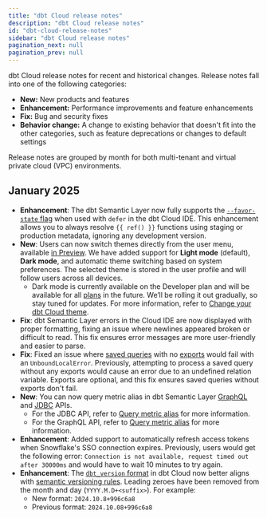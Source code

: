 ```yaml
---
title: "dbt Cloud release notes"
description: "dbt Cloud release notes"
id: "dbt-cloud-release-notes"
sidebar: "dbt Cloud release notes"
pagination_next: null
pagination_prev: null
---
```


dbt Cloud release notes for recent and historical changes. Release notes fall into one of the following categories:

- **New:** New products and features
- **Enhancement:** Performance improvements and feature enhancements
- **Fix:** Bug and security fixes
- **Behavior change:** A change to existing behavior that doesn't fit into the other categories, such as feature deprecations or changes to default settings

Release notes are grouped by month for both multi-tenant and virtual private cloud (VPC) environments.

## January 2025

- **Enhancement**: The dbt Semantic Layer now fully supports the [`--favor-state` flag](/docs/cloud/about-cloud-develop-defer) when used with `defer` in the dbt Cloud IDE. This enhancement allows you to always resolve `{{ ref() }}` functions using staging or production metadata, ignoring any development version.
- **New**: Users can now switch themes directly from the user menu, available [in Preview](/docs/dbt-versions/product-lifecycles#dbt-cloud). We have added support for **Light mode** (default), **Dark mode**, and automatic theme switching based on system preferences. The selected theme is stored in the user profile and will follow users across all devices.
  - Dark mode is currently available on the Developer plan and will be available for all [plans](https://www.getdbt.com/pricing) in the future. We’ll be rolling it out gradually, so stay tuned for updates. For more information, refer to [Change your dbt Cloud theme](/docs/cloud/about-cloud/change-your-dbt-cloud-theme).
- **Fix**: dbt Semantic Layer errors in the Cloud IDE are now displayed with proper formatting, fixing an issue where newlines appeared broken or difficult to read. This fix ensures error messages are more user-friendly and easier to parse.
- **Fix**: Fixed an issue where [saved queries](/docs/build/saved-queries) with no [exports](/docs/build/saved-queries#configure-exports) would fail with an `UnboundLocalError`. Previously, attempting to process a saved query without any exports would cause an error due to an undefined relation variable. Exports are optional, and this fix ensures saved queries without exports don't fail.
- **New**: You can now query metric alias in dbt Semantic Layer [GraphQL](/docs/dbt-cloud-apis/sl-graphql) and [JDBC](/docs/dbt-cloud-apis/sl-jdbc) APIs. 
  - For the JDBC API, refer to [Query metric alias](/docs/dbt-cloud-apis/sl-jdbc#query-metric-alias) for more information.
  - For the GraphQL API, refer to [Query metric alias](/docs/dbt-cloud-apis/sl-graphql#query-metric-alias) for more information.
- **Enhancement**: Added support to automatically refresh access tokens when Snowflake's SSO connection expires. Previously, users would get the following error: `Connection is not available, request timed out after 30000ms` and would have to wait 10 minutes to try again.
- **Enhancement**: The [`dbt_version` format](/reference/commands/version#versioning) in dbt Cloud now better aligns with [semantic versioning rules](https://semver.org/). Leading zeroes have been removed from the month and day (`YYYY.M.D+<suffix>`). For example:
  - New format: `2024.10.8+996c6a8`
  - Previous format: `2024.10.08+996c6a8`
